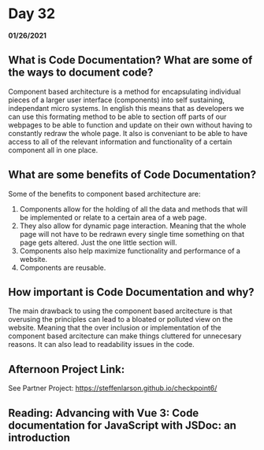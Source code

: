# Day 32
__01/26/2021__

## What is Code Documentation? What are some of the ways to document code?

Component based architecture is a method for encapsulating individual pieces of a larger user interface (components) into self sustaining, independant micro systems. In english this means that as developers we can use this formating method to be able to section off parts of our webpages to be able to function and update on their own without having to constantly redraw the whole page. It also is conveniant to be able to have access to all of the relevant information and functionality of a certain component all in one place.


## What are some benefits of Code Documentation?

Some of the benefits to component based architecture are:
1. Components allow for the holding of all the data and methods that will be implemented or relate to a certain area of a web page. 
2. They also allow for dynamic page interaction. Meaning that the whole page will not have to be redrawn every single time something on that page gets altered. Just the one little section will.
3. Components also help maximize functionality and performance of a website.
4. Components are reusable.


## How important is Code Documentation and why?

The main drawback to using the component based arcitecture is that overusing the principles can lead to a bloated or polluted view on the website. Meaning that the over inclusion or implementation of the component based arcitecture can make things cluttered for unnecesary reasons. It can also lead to readability issues in the code.


## Afternoon Project Link:

See Partner Project: https://steffenlarson.github.io/checkpoint6/


## Reading: Advancing with Vue 3: Code documentation for JavaScript with JSDoc: an introduction